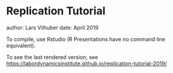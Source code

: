 Replication Tutorial
========================================================

author: Lars Vilhuber
date: April 2019

To compile, use Rstudio (R Presentations have no command line equivalent).

To see the last rendered version, see https://labordynamicsinstitute.github.io/replication-tutorial-2019/
